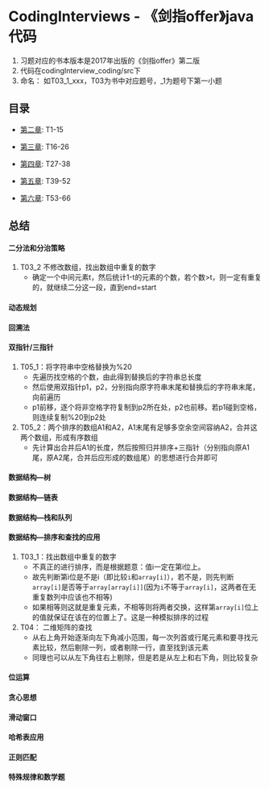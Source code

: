 # CodingInterviews - 《剑指offer》java代码
1. 习题对应的书本版本是2017年出版的《剑指offer》第二版
2. 代码在codingInterview_coding/src下
3. 命名： 如T03_1_xxx，T03为书中对应题号，_1为题号下第一小题

## 目录

* [第二章](/codingInterview_coding/src/chapter2):  T1-15

* [第三章](/codingInterview_coding/src/chapter3):  T16-26
* [第四章](/codingInterview_coding/src/chapter4):  T27-38
* [第五章](/codingInterview_coding/src/chapter5):  T39-52
* [第六章](/codingInterview_coding/src/chapter6):  T53-66



## 总结

#### 二分法和分治策略

1. T03_2	不修改数组，找出数组中重复的数字
   * 确定一个中间元素t，然后统计1-t的元素的个数，若个数>t，则一定有重复的，就继续二分这一段，直到end=start

#### 动态规划



#### 回溯法



#### 双指针/三指针

1. T05_1：将字符串中空格替换为%20
   * 先遍历找空格的个数，由此得到替换后的字符串总长度
   * 然后使用双指针p1，p2，分别指向原字符串末尾和替换后的字符串末尾，向前遍历
   * p1前移，逐个将非空格字符复制到p2所在处，p2也前移。若p1碰到空格，则连续复制%20到p2处
2. T05_2：两个排序的数组A1和A2，A1末尾有足够多空余空间容纳A2，合并这两个数组，形成有序数组
   * 先计算出合并后A1的长度，然后按照归并排序+三指针（分别指向原A1尾，原A2尾，合并后应形成的数组尾）的思想进行合并即可

#### 数据结构—树



#### 数据结构—链表



#### 数据结构—栈和队列



#### 数据结构—排序和查找的应用

1. T03_1：找出数组中重复的数字
   * 不真正的进行排序，而是根据题意：值i一定在第i位上。
   * 故先判断第i位是不是i（即比较`i`和`array[i]`），若不是，则先判断`array[i]`是否等于`array[array[i]]`(因为`i`不等于`array[i]`，这两者在无重复数列中应该也不相等)
   * 如果相等则这就是重复元素，不相等则将两者交换，这样第`array[i]`位上的值就保证在该在的位置上了。这是一种模拟排序的过程
2. T04： 二维矩阵的查找
   * 从右上角开始逐渐向左下角减小范围，每一次列首或行尾元素和要寻找元素比较，然后剔除一列，或者剔除一行，直至找到该元素
   * 同理也可以从左下角往右上剔除，但是若是从左上和右下角，则比较复杂

#### 位运算



#### 贪心思想



#### 滑动窗口



#### 哈希表应用



#### 正则匹配



#### 特殊规律和数学题







